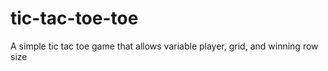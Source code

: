 # tic-tac-toe-toe
A simple tic tac toe game that allows variable player, grid, and winning row size
